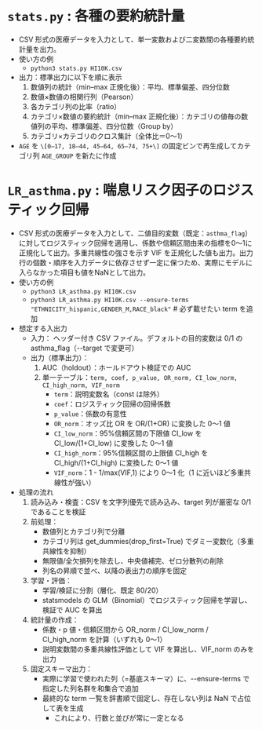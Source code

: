 # `stats.py` : 各種の要約統計量
- CSV 形式の医療データを入力として、単一変数および二変数間の各種要約統計量を出力。
- 使い方の例
  - `python3 stats.py HI10K.csv`
- 出力：標準出力に以下を順に表示
  1. 数値列の統計（min–max 正規化後）：平均、標準偏差、四分位数
  3. 数値×数値の相関行列（Pearson）
  4. 各カテゴリ列の比率（ratio）
  5. カテゴリ×数値の要約統計（min–max 正規化後）：カテゴリの値毎の数値列の平均、標準偏差、四分位数（Group by）
  6. カテゴリ×カテゴリのクロス集計（全体比＝0〜1）
- `AGE` を `\[0–17, 18–44, 45–64, 65–74, 75+\]` の固定ビンで再生成してカテゴリ列 `AGE_GROUP` を新たに作成

# `LR_asthma.py` : 喘息リスク因子のロジスティック回帰
- CSV 形式の医療データを入力として、二値目的変数（既定：`asthma_flag`）に対してロジスティック回帰を適用し、係数や信頼区間由来の指標を0〜1に正規化して出力。多重共線性の強さを示す VIF を正規化した値も出力。出力行の個数・順序を入力データに依存させず一定に保つため、実際にモデルに入らなかった項目も値をNaNとして出力。
- 使い方の例
  - `python3 LR_asthma.py HI10K.csv`
  - `python3 LR_asthma.py HI10K.csv --ensure-terms "ETHNICITY_hispanic,GENDER_M,RACE_black"` # 必ず載せたい term を追加
- 想定する入出力
  - 入力： ヘッダー付き CSV ファイル。デフォルトの目的変数は 0/1 の asthma_flag（--target で変更可）
  - 出力（標準出力）：
    1. AUC（holdout）：ホールドアウト検証での AUC
    2. 単一テーブル：`term, coef, p_value, OR_norm, CI_low_norm, CI_high_norm, VIF_norm`
        - `term`：説明変数名（const は除外）
        - `coef`：ロジスティック回帰の回帰係数
        - `p_value`：係数の有意性
        - `OR_norm`：オッズ比 OR を OR/(1+OR) に変換した 0〜1 値
        - `CI_low_norm`：95%信頼区間の下限値 CI_low を CI_low/(1+CI_low) に変換した 0～1 値
        - `CI_high_norm`：95%信頼区間の上限値 CI_high を CI_high/(1+CI_high) に変換した 0～1 値
        - `VIF_norm`：1 - 1/max(VIF,1) により 0〜1 化（1 に近いほど多重共線性が強い）
- 処理の流れ
  1. 読み込み・検査：CSV を文字列優先で読み込み、target 列が厳密な 0/1 であることを検証
  2. 前処理：
      - 数値列とカテゴリ列で分離
      - カテゴリ列は get_dummies(drop_first=True) でダミー変数化（多重共線性を抑制）
      - 無限値/全欠損列を除去し、中央値補完、ゼロ分散列の削除
      - 列名の昇順で並べ、以降の表出力の順序を固定
  3. 学習・評価：
      - 学習/検証に分割（層化、既定 80/20）
      - statsmodels の GLM（Binomial）でロジスティック回帰を学習し、検証で AUC を算出
  4. 統計量の作成：
      - 係数・p 値・信頼区間から OR_norm / CI_low_norm / CI_high_norm を計算（いずれも 0〜1）
      - 説明変数間の多重共線性評価として VIF を算出し、VIF_norm のみを出力
  5. 固定スキーマ出力：
      - 実際に学習で使われた列（=基底スキーマ）に、--ensure-terms で指定した列名群を和集合で追加
      - 最終的な term 一覧を辞書順で固定し、存在しない列は NaN で占位して表を生成
          - これにより、行数と並びが常に一定となる 
